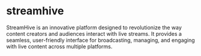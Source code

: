 # streamhive
StreamHive is an innovative platform designed to revolutionize the way content creators and audiences interact with live streams. It provides a seamless, user-friendly interface for broadcasting, managing, and engaging with live content across multiple platforms.
